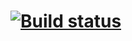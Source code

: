 # [![Build status](https://ci.appveyor.com/api/projects/status/09aqqsipry2oiv8s?svg=true)](https://ci.appveyor.com/project/LrdKefon/auto-selenide-4)
